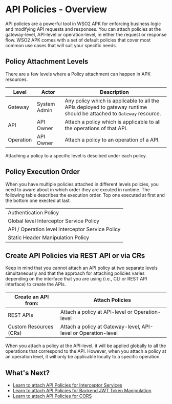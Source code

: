 # API Policies - Overview

API policies are a powerful tool in WSO2 APK for enforcing business logic and modifying API requests and responses. You can attach policies at the gateway-level, API-level or operation-level, in either the request or response flow. WSO2 APK comes with a set of default policies that cover most common use cases that will suit your specific needs.

## Policy Attachment Levels

There are a few levels where a Policy attachment can happen in APK resources. 

| **Level** | **Actor**    | **Description**                                                                                                      |
| --------- | ------------ | -------------------------------------------------------------------------------------------------------------------- |
| Gateway   | System Admin | Any policy which is applicable to all the APIs deployed to gateway runtime should be attached to `Gateway` resource. |
| API       | API Owner    | Attach a policy which is applicable to all the operations of that API.                                               |
| Operation | API Owner    | Attach a policy to an operation of a API.                                                                            |

Attaching a policy to a specific level is descibed under each policy.


## Policy Execution Order

When you have multiple policies attached in different levels policies, you need to aware about in which order they are excuted in runtime. The following table describes the execution order. Top one executed at first and the bottom one exected at last.

<table>
<tbody>
  <tr>
    <td>Authentication Policy</td>
  </tr>
  <tr>
    <td>Global level Interceptor Service Policy</td>
  </tr>
  <tr>
    <td>API / Operation level Interceptor Service Policy</td>
  </tr>
  <tr>
    <td>Static Header Manipulation Policy</td>
  </tr>
</tbody>
</table>

## Create API Policies via REST API or via CRs

Keep in mind that you cannot attach an API policy at two separate levels simultaneously and that the approach for attaching policies varies depending on the interface that you are using (i.e., CLI or REST API interface) to create the APIs.

| **Create an API from:** | **Attach Policies**                                            |
| ----------------------- | -------------------------------------------------------------- |
| REST APIs               | Attach a policy at API-level or Operation-level                |
| Custom Resources (CRs)  | Attach a policy at Gateway-level, API-level or Operation-level |

When you attach a policy at the API-level, it will be applied globally to all the operations that correspond to the API. However, when you attach a policy at an operation level, it will only be applicable locally to a specific operation.

## What's Next?

- [Learn to attach API Policies for Interceptor Services](./interceptors/interceptors-overview.md)
- [Learn to attach API Policies for Backend JWT Token Manipulation](./backend-jwt-token-manipulation/overview.md)
- [Learn to attach API Policies for CORS](./cors/enable-cors-via-rest-api.md)
  
